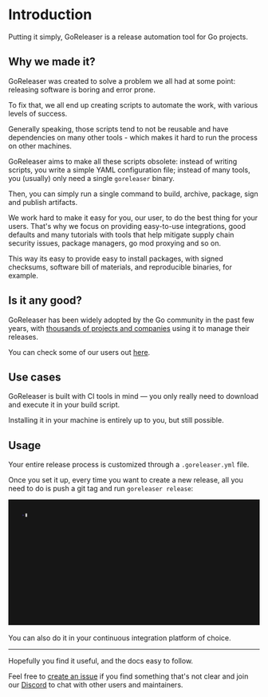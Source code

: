 # Introduction

Putting it simply, GoReleaser is a release automation tool for Go projects.

## Why we made it?

GoReleaser was created to solve a problem we all had at some point: releasing
software is boring and error prone.

To fix that, we all end up creating scripts to automate the work, with various
levels of success.

Generally speaking, those scripts tend to not be reusable and have dependencies
on many other tools - which makes it hard to run the process on other machines.

GoReleaser aims to make all these scripts obsolete: instead of writing scripts,
you write a simple YAML configuration file; instead of many tools, you (usually)
only need a single `goreleaser` binary.

Then, you can simply run a single command to build, archive, package, sign and
publish artifacts.

We work hard to make it easy for you, our user, to do the best thing for your
users.
That's why we focus on providing easy-to-use integrations, good defaults and
many tutorials with tools that help mitigate supply chain security issues,
package managers, go mod proxying and so on.

This way its easy to provide easy to install packages, with signed checksums,
software bill of materials, and reproducible binaries, for example.

## Is it any good?

GoReleaser has been widely adopted by the Go community in the past few years,
with
[thousands of projects and companies](https://github.com/search?l=&q=filename%3Agoreleaser+language%3Ayaml+-path%3A%2Fvendor&type=code)
using it to manage their releases.

You can check some of our users out [here](/users).

## Use cases

GoReleaser is built with CI tools in mind — you only really need to download and
execute it in your build script.

Installing it in your machine is entirely up to you, but still possible.

## Usage

Your entire release process is customized through a `.goreleaser.yml` file.

Once you set it up, every time you want to create a new release, all you need to
do is push a git tag and run `goreleaser release`:

![goreleaser example gif](https://raw.githubusercontent.com/goreleaser/example-simple/main/goreleaser.gif)

You can also do it in your continuous integration platform of choice.

---

Hopefully you find it useful, and the docs easy to follow.


Feel free to [create an issue][iss] if you find something that's not clear and
join our [Discord][dis] to chat with other users and maintainers.

[iss]: https://github.com/goreleaser/goreleaser/issues
[dis]: https://discord.gg/RGEBtg8vQ6

